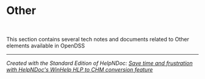 # Other

&nbsp;

This section contains several tech notes and documents related to Other elements available in OpenDSS

***
_Created with the Standard Edition of HelpNDoc: [Save time and frustration with HelpNDoc's WinHelp HLP to CHM conversion feature](<https://www.helpndoc.com/step-by-step-guides/how-to-convert-a-hlp-winhelp-help-file-to-a-chm-html-help-help-file/>)_

